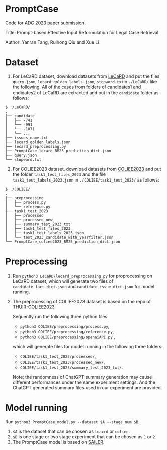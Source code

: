 # PromptCase
Code for ADC 2023 paper submission.

Title: Prompt-based Effective Input Reformulation for Legal Case Retrieval

Author: Yanran Tang, Ruihong Qiu and Xue Li

# Dataset
1. For LeCaRD dataset, download datasets from [LeCaRD](https://github.com/myx666/LeCaRD) and put the files `query.json`, `lecard_golden_labels.json`, `stopword.txt`in `./LeCaRD/` like the following. All of the cases from folders of candidates1 and cndidates2 of LeCaRD are extracted and put in the `candidate` folder as follows:

```
$ ./LeCaRD/
.
├── candidate
│   ├── -741
│   └── -991
│   └── -1071
│   └── ...
├── issues_name.txt
├── lecard_golden_labels.json
├── lecard_preprocessing.py
├── PromptCase_lecard_BM25_prediction_dict.json
├── query.json
└── stopword.txt
```
2. For COLIEE2023 dataset, download datasets from [COLIEE2023](https://sites.ualberta.ca/~rabelo/COLIEE2023/) and put the folder `task1_test_files_2023` and the file `task1_test_labels_2023.json` in `./COLIEE/task1_test_2023/` as follows:

```
$ ./COLIEE/
.
├── preprocessing
│   ├── process.py
│   └── reference.py
├── task1_test_2023
│   ├── processed
│   ├── processed_new
│   ├── summary_test_2023_txt
│   ├── task1_test_files_2023
│   ├── task1_test_labels_2023.json
│   └── test_2023_candidate_with_yearfilter.json
└── PromptCase_coliee2023_BM25_prediction_dict.json
```

# Preprocessing
1. Run `python3 LeCaRD/lecard_preprocessing.py` for proprocessing on LeCaRD dataset, which will generate two files of `candidate_fact_dict.json` and `candidate_issue_dict.json` for model running. 

2. The preprocessing of COLIEE2023 dataset is based on the repo of [THUIR-COLIEE2023](https://github.com/CSHaitao/THUIR-COLIEE2023). 

   Sequently run the following three python files:
   - `python3 COLIEE/preprocessing/process.py`,
   - `python3 COLIEE/preprocessing/reference.py`, 
   - `python3 COLIEE/preprocessing/openaiAPI.py` , 
   
   which will generate files for model running in the following three folders:
   - `COLIEE/task1_test_2023/processed/`, 
   - `COLIEE/task1_test_2023/processed_new/`, 
   - `COLIEE/task1_test_2023/summary_test_2023_txt/`. 
   
   Note: the randomness of ChatGPT summary generation may cause different performances under the same experiment settings. And the ChatGPT generated summary files used in our experiment are provided.

# Model running
Run `python3 PromptCase_model.py --dataset $A --stage_num $B`.

1. `$A` is the dataset that can be chosen as `leacrd` or `coliee`.
2. `$B` is one stage or two stage experiment that can be chosen as `1` or `2`.
3. The PromptCase model is based on [SAILER](https://github.com/CSHaitao/SAILER/).
